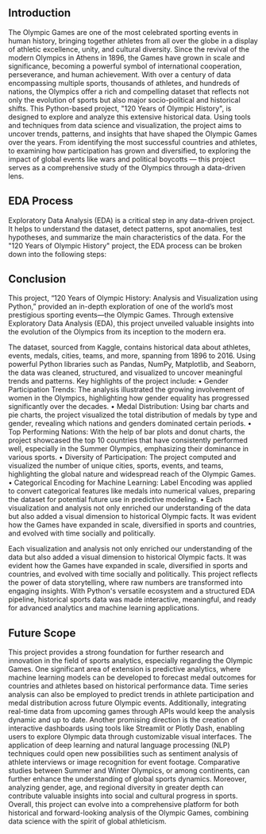 ## Introduction
The Olympic Games are one of the most celebrated sporting events in human history, bringing together athletes from all over the globe in a display of athletic excellence, unity, and cultural diversity. Since the revival of the modern Olympics in Athens in 1896, the Games have grown in scale and significance, becoming a powerful symbol of international cooperation, perseverance, and human achievement. With over a century of data encompassing multiple sports, thousands of athletes, and hundreds of nations, the Olympics offer a rich and compelling dataset that reflects not only the evolution of sports but also major socio-political and historical shifts.
This Python-based project, "120 Years of Olympic History", is designed to explore and analyze this extensive historical data. Using tools and techniques from data science and visualization, the project aims to uncover trends, patterns, and insights that have shaped the Olympic Games over the years. From identifying the most successful countries and athletes, to examining how participation has grown and diversified, to exploring the impact of global events like wars and political boycotts — this project serves as a comprehensive study of the Olympics through a data-driven lens.

## EDA Process
Exploratory Data Analysis (EDA) is a critical step in any data-driven project. It helps to understand the dataset, detect patterns, spot anomalies, test hypotheses, and summarize the main characteristics of the data. For the "120 Years of Olympic History" project, the EDA process can be broken down into the following steps:

## Conclusion
This project, “120 Years of Olympic History: Analysis and Visualization using Python,” provided an in-depth exploration of one of the world’s most prestigious sporting events—the Olympic Games. Through extensive Exploratory Data Analysis (EDA), this project unveiled valuable insights into the evolution of the Olympics from its inception to the modern era.

The dataset, sourced from Kaggle, contains historical data about athletes, events, medals, cities, teams, and more, spanning from 1896 to 2016. Using powerful Python libraries such as Pandas, NumPy, Matplotlib, and Seaborn, the data was cleaned, structured, and visualized to uncover meaningful trends and patterns.
Key highlights of the project include:
•	Gender Participation Trends: The analysis illustrated the growing involvement of women in the Olympics, highlighting how gender equality has progressed significantly over the decades.
•	Medal Distribution: Using bar charts and pie charts, the project visualized the total distribution of medals by type and gender, revealing which nations and genders dominated certain periods.
•	Top Performing Nations: With the help of bar plots and donut charts, the project showcased the top 10 countries that have consistently performed well, especially in the Summer Olympics, emphasizing their dominance in various sports.
•	Diversity of Participation: The project computed and visualized the number of unique cities, sports, events, and teams, highlighting the global nature and widespread reach of the Olympic Games.
•	Categorical Encoding for Machine Learning: Label Encoding was applied to convert categorical features like medals into numerical values, preparing the dataset for potential future use in predictive modeling.
•	Each visualization and analysis not only enriched our understanding of the data but also added a visual dimension to historical Olympic facts. It was evident how the Games have expanded in scale, diversified in sports and countries, and evolved with time socially and politically.

Each visualization and analysis not only enriched our understanding of the data but also added a visual dimension to historical Olympic facts. It was evident how the Games have expanded in scale, diversified in sports and countries, and evolved with time socially and politically. 
This project reflects the power of data storytelling, where raw numbers are transformed into engaging insights. With Python's versatile ecosystem and a structured EDA pipeline, historical sports data was made interactive, meaningful, and ready for advanced analytics and machine learning applications.

## Future Scope
This project provides a strong foundation for further research and innovation in the field of sports analytics, especially regarding the Olympic Games. One significant area of extension is predictive analytics, where machine learning models can be developed to forecast medal outcomes for countries and athletes based on historical performance data. Time series analysis can also be employed to predict trends in athlete participation and medal distribution across future Olympic events. Additionally, integrating real-time data from upcoming games through APIs would keep the analysis dynamic and up to date. Another promising direction is the creation of interactive dashboards using tools like Streamlit or Plotly Dash, enabling users to explore Olympic data through customizable visual interfaces. The application of deep learning and natural language processing (NLP) techniques could open new possibilities such as sentiment analysis of athlete interviews or image recognition for event footage. Comparative studies between Summer and Winter Olympics, or among continents, can further enhance the understanding of global sports dynamics. Moreover, analyzing gender, age, and regional diversity in greater depth can contribute valuable insights into social and cultural progress in sports. Overall, this project can evolve into a comprehensive platform for both historical and forward-looking analysis of the Olympic Games, combining data science with the spirit of global athleticism.
